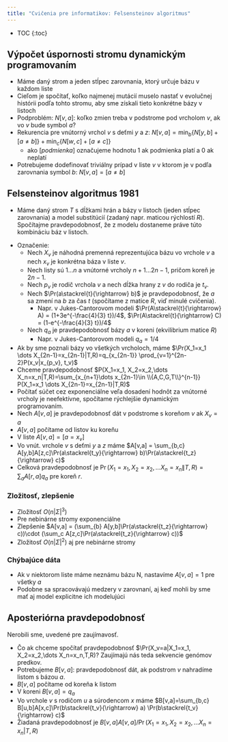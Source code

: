 ```yaml
---
title: "Cvičenia pre informatikov: Felsensteinov algoritmus"
---
```


* TOC
{:toc}

## Výpočet úspornosti stromu dynamickým programovaním

* Máme daný strom a jeden stĺpec zarovnania, ktorý určuje bázu v každom liste
* Cieľom je spočítať, koľko najmenej mutácií muselo nastať v evolučnej histórii podľa tohto stromu, aby sme získali tieto konkrétne bázy v listoch
* Podproblém: 
$N[v,a]$: koľko zmien treba v podstrome pod vrcholom $v$, ak vo $v$ bude symbol $a$?
* Rekurencia pre vnútorný vrchol $v$ s deťmi $y$ a $z$: 
$N[v,a] = \min_b\{N[y,b]+[a\neq b]\}+\min_c\{N[w,c]+[a\neq c]\}$
  * ako $[podmienka]$ označujeme hodnotu 1 ak podmienka platí a 0 ak neplatí
* Potrebujeme dodefinovať triviálny prípad v liste $v$ v ktorom je v podľa zarovnania symbol $b$:
$N[v,a] = [a\ne b]$


## Felsensteinov algoritmus 1981

* Máme daný strom $T$ s dĺžkami hrán a bázy v listoch (jeden stĺpec
  zarovnania) a model substitúcií (zadaný napr. maticou rýchlostí $R$).
  Spočítajme pravdepodobnosť, že z modelu dostaneme práve túto
  kombináciu báz v listoch.
- Označenie:
    - Nech $X_v$ je náhodná premenná reprezentujúca bázu vo vrchole $v$ a nech
      $x_v$ je konkrétna báza v liste $v$.
    - Nech listy sú $1\dots n$ a vnútorné vrcholy $n+1\dots 2n-1$, pričom koreň je $2n-1$.
    - Nech $p_v$ je rodič vrchola $v$ a nech dĺžka hrany z $v$ do rodiča je $t_v$.
    - Nech $\Pr(a\stackrel{t}{\rightarrow} b)$ je pravdepodobnosť, že $a$ sa zmení na $b$ za čas $t$
      (spočítame z matice $R$, viď minulé cvičenia).
        - Napr. v Jukes-Cantorovom modeli
            $\Pr(A\stackrel{t}{\rightarrow} A) = (1+3e^{-\frac{4}{3} t})/4$,
            $\Pr(A\stackrel{t}{\rightarrow} C) = (1-e^{-\frac{4}{3} t})/4$
    - Nech $q_a$ je pravdepodobnosť bázy $a$ v koreni (ekvilibrium matice $R$)
      - Napr. v Jukes-Cantorovom modeli $q_a = 1/4$
- Ak by sme poznali bázy vo všetkých vrcholoch, máme
  $\Pr(X_1=x_1 \dots X_{2n-1}=x_{2n-1}|T,R)=q_{x_{2n-1}} \prod_{v=1}^{2n-2}P(x_v|x_{p_v}, t_v)$
- Chceme pravdepodobnosť
  $P(X_1=x_1, X_2=x_2,\dots X_n=x_n|T,R)=\sum_{x_{n+1}\dots x_{2n-1}\in \\{A,C,G,T\\}^{n-1}} P(X_1=x_1 \dots X_{2n-1}=x_{2n-1}|T,R)$
- Počítať súčet cez exponenciálne veľa dosadení hodnôt za vnútorné vrcholy je neefektívne, spočítame rýchlejšie dynamickým programovaním.
- Nech $A[v,a]$ je pravdepodobnosť dát v podstrome s koreňom $v$ ak $X_v=a$
- $A[v,a]$ počítame od listov ku koreňu
- V liste $A[v,a] = [a=x_v]$
- Vo vnút. vrchole $v$ s deťmi $y$ a $z$ máme
  $A[v,a] = \sum_{b,c} A[y,b]A[z,c]\Pr(a\stackrel{t_y}{\rightarrow} b)\Pr(a\stackrel{t_z}{\rightarrow} c)$
- Celková pravdepodobnosť je $\Pr(X_1=x_1, X_2=x_2,\dots X_n=x_n\|T,R)=\sum_a A[r,a] q_a$ pre koreň $r$.

### Zložitosť, zlepšenie

- Zložitosť $O(n|\Sigma|^3)$
- Pre nebinárne stromy exponenciálne
- Zlepšenie
  $A[v,a] = (\sum_{b} A[y,b]\Pr(a\stackrel{t_z}{\rightarrow} c))\cdot (\sum_c A[z,c]\Pr(a\stackrel{t_z}{\rightarrow} c))$
- Zložitosť $O(n|\Sigma|^2)$ aj pre nebinárne stromy

### Chýbajúce dáta

- Ak v niektorom liste máme neznámu bázu N, nastavíme $A[v,a]=1$ pre všetky $a$
- Podobne sa spracovávajú medzery v zarovnaní, aj keď mohli by sme mať aj model explicitne ich modelujúci

## Aposteriórna pravdepodobnosť 

Nerobili sme, uvedené pre zaujímavosť.

- Čo ak chceme spočítať pravdepodobnosť $\Pr(X_v=a\|X_1=x_1, X_2=x_2,\dots X_n=x_n,T,R)? Zaujímajú nás teda sekvencie genómov predkov.
- Potrebujeme $B[v,a]$: pravdepodobnosť dát, ak podstrom $v$ nahradíme listom s bázou $a$.
- $B[v,a]$ počítame od koreňa k listom
- V koreni $B[v,a] = q_a$
- Vo vrchole $v$ s rodičom $u$ a súrodencom $x$ máme
    $B[v,a]=\sum_{b,c} B[u,b]A[x,c]\Pr(b\stackrel{t_v}{\rightarrow} a) \Pr(b\stackrel{t_v}{\rightarrow} c)$
- Žiadaná pravdepodobnosť je $B[v,a]A[v,a]/\Pr(X_1=x_1, X_2=x_2,\dots X_n=x_n|T,R)$


